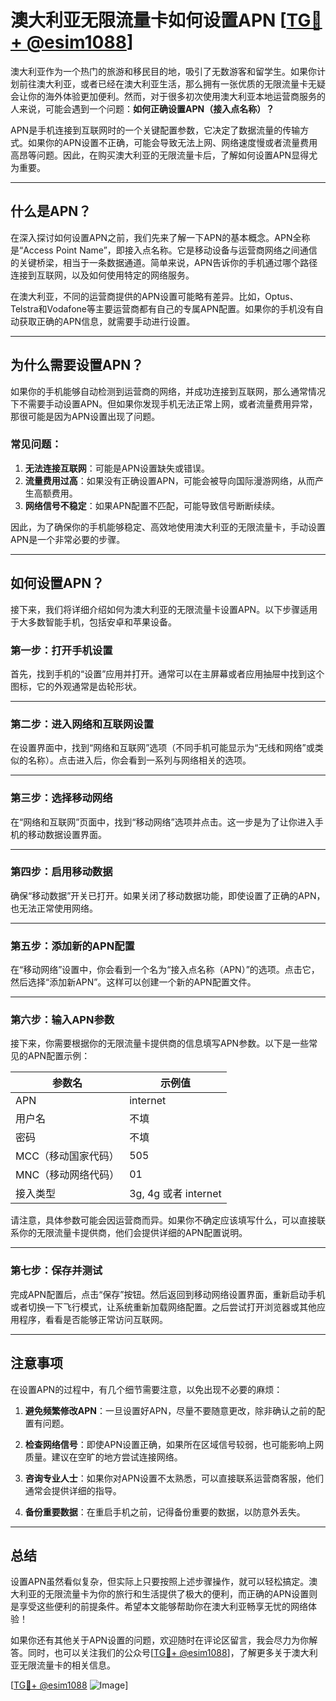 # 澳大利亚无限流量卡如何设置APN [[TG💪+ @esim1088](https://t.me/s/esim1088)]

澳大利亚作为一个热门的旅游和移民目的地，吸引了无数游客和留学生。如果你计划前往澳大利亚，或者已经在澳大利亚生活，那么拥有一张优质的无限流量卡无疑会让你的海外体验更加便利。然而，对于很多初次使用澳大利亚本地运营商服务的人来说，可能会遇到一个问题：**如何正确设置APN（接入点名称）？**

APN是手机连接到互联网时的一个关键配置参数，它决定了数据流量的传输方式。如果你的APN设置不正确，可能会导致无法上网、网络速度慢或者流量费用高昂等问题。因此，在购买澳大利亚的无限流量卡后，了解如何设置APN显得尤为重要。

---

## 什么是APN？

在深入探讨如何设置APN之前，我们先来了解一下APN的基本概念。APN全称是“Access Point Name”，即接入点名称。它是移动设备与运营商网络之间通信的关键桥梁，相当于一条数据通道。简单来说，APN告诉你的手机通过哪个路径连接到互联网，以及如何使用特定的网络服务。

在澳大利亚，不同的运营商提供的APN设置可能略有差异。比如，Optus、Telstra和Vodafone等主要运营商都有自己的专属APN配置。如果你的手机没有自动获取正确的APN信息，就需要手动进行设置。

---

## 为什么需要设置APN？

如果你的手机能够自动检测到运营商的网络，并成功连接到互联网，那么通常情况下不需要手动设置APN。但如果你发现手机无法正常上网，或者流量费用异常，那很可能是因为APN设置出现了问题。

### 常见问题：
1. **无法连接互联网**：可能是APN设置缺失或错误。
2. **流量费用过高**：如果没有正确设置APN，可能会被导向国际漫游网络，从而产生高额费用。
3. **网络信号不稳定**：如果APN配置不匹配，可能导致信号断断续续。

因此，为了确保你的手机能够稳定、高效地使用澳大利亚的无限流量卡，手动设置APN是一个非常必要的步骤。

---

## 如何设置APN？

接下来，我们将详细介绍如何为澳大利亚的无限流量卡设置APN。以下步骤适用于大多数智能手机，包括安卓和苹果设备。

### 第一步：打开手机设置

首先，找到手机的“设置”应用并打开。通常可以在主屏幕或者应用抽屉中找到这个图标，它的外观通常是齿轮形状。

---

### 第二步：进入网络和互联网设置

在设置界面中，找到“网络和互联网”选项（不同手机可能显示为“无线和网络”或类似的名称）。点击进入后，你会看到一系列与网络相关的选项。

---

### 第三步：选择移动网络

在“网络和互联网”页面中，找到“移动网络”选项并点击。这一步是为了让你进入手机的移动数据设置界面。

---

### 第四步：启用移动数据

确保“移动数据”开关已打开。如果关闭了移动数据功能，即使设置了正确的APN，也无法正常使用网络。

---

### 第五步：添加新的APN配置

在“移动网络”设置中，你会看到一个名为“接入点名称（APN）”的选项。点击它，然后选择“添加新APN”。这样可以创建一个新的APN配置文件。

---

### 第六步：输入APN参数

接下来，你需要根据你的无限流量卡提供商的信息填写APN参数。以下是一些常见的APN配置示例：

| 参数名       | 示例值                  |
|--------------|-------------------------|
| APN          | internet               |
| 用户名       | 不填                   |
| 密码         | 不填                   |
| MCC（移动国家代码） | 505                    |
| MNC（移动网络代码） | 01                     |
| 接入类型     | 3g, 4g 或者 internet   |

请注意，具体参数可能会因运营商而异。如果你不确定应该填写什么，可以直接联系你的无限流量卡提供商，他们会提供详细的APN配置说明。

---

### 第七步：保存并测试

完成APN配置后，点击“保存”按钮。然后返回到移动网络设置界面，重新启动手机或者切换一下飞行模式，让系统重新加载网络配置。之后尝试打开浏览器或其他应用程序，看看是否能够正常访问互联网。

---

## 注意事项

在设置APN的过程中，有几个细节需要注意，以免出现不必要的麻烦：

1. **避免频繁修改APN**：一旦设置好APN，尽量不要随意更改，除非确认之前的配置有问题。
   
2. **检查网络信号**：即使APN设置正确，如果所在区域信号较弱，也可能影响上网质量。建议在空旷的地方尝试连接网络。

3. **咨询专业人士**：如果你对APN设置不太熟悉，可以直接联系运营商客服，他们通常会提供详细的指导。

4. **备份重要数据**：在重启手机之前，记得备份重要的数据，以防意外丢失。

---

## 总结

设置APN虽然看似复杂，但实际上只要按照上述步骤操作，就可以轻松搞定。澳大利亚的无限流量卡为你的旅行和生活提供了极大的便利，而正确的APN设置则是享受这些便利的前提条件。希望本文能够帮助你在澳大利亚畅享无忧的网络体验！

如果你还有其他关于APN设置的问题，欢迎随时在评论区留言，我会尽力为你解答。同时，也可以关注我们的公众号[[TG💪+ @esim1088](https://t.me/s/esim1088)]，了解更多关于澳大利亚无限流量卡的相关信息。

[[TG💪+ @esim1088](https://t.me/s/esim1088) ![Image](https://i.postimg.cc/4NQfJmqS/Snipaste-2025-05-13-00-14-12.png)]